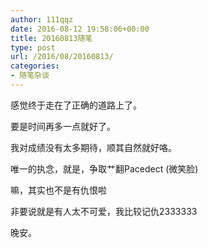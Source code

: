 ```yaml
---
author: 111qqz
date: 2016-08-12 19:58:06+00:00
title: 20160813随笔
type: post
url: /2016/08/20160813/
categories:
- 随笔杂谈
---
```


感觉终于走在了正确的道路上了。

要是时间再多一点就好了。

我对成绩没有太多期待，顺其自然就好咯。

唯一的执念，就是，争取艹翻Pacedect (微笑脸)

嘛，其实也不是有仇恨啦

非要说就是有人太不可爱，我比较记仇2333333

晚安。
